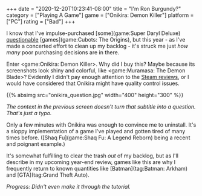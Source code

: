 +++
date = "2020-12-20T10:23:41-08:00"
title = "I'm Ron Burgundy?"
category = ["Playing A Game"]
game = ["Onikira: Demon Killer"]
platform = ["PC"]
rating = ["Bad"]
+++

I know that I've impulse-purchased [some](game:Super Daryl Deluxe) [questionable](game:Mugsters) [games](game:Cubots: The Origins), but this year - as I've made a concerted effort to clean up my backlog - it's struck me just <i>how many</i> poor purchasing decisions are in there.

Enter <game:Onikira: Demon Killer>.  Why did I buy this?  Maybe because its screenshots look shiny and colorful, like <game:Muramasa: The Demon Blade>?  Evidently I didn't pay enough attention to the <a href="https://store.steampowered.com/app/310850/">Steam reviews</a>, or I would have considered that Onikira might have quality control issues.

{{% absimg src="onikira_question.jpg" width="400" height="300" %}}

<i>The context in the previous screen doesn't turn that subtitle into a question.  That's just a typo.</i>

Only a few minutes with Onikira was enough to convince me to uninstall.  It's a sloppy implementation of a game I've played and gotten tired of many times before.  ([Shaq Fu](game:Shaq Fu: A Legend Reborn) being a recent and poignant example.)

It's somewhat fulfilling to clear the trash <i>out</i> of my backlog, but as I'll describe in my upcoming year-end review, games like this are why I frequently return to known quantities like [Batman](tag:Batman: Arkham) and [GTA](tag:Grand Theft Auto).

<i>Progress: Didn't even make it through the tutorial.</i>
